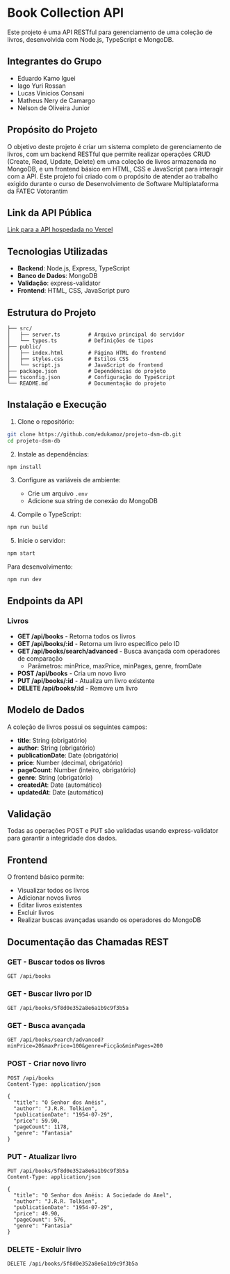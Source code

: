 # Book Collection API

Este projeto é uma API RESTful para gerenciamento de uma coleção de livros, desenvolvida com Node.js, TypeScript e MongoDB.

## Integrantes do Grupo

- Eduardo Kamo Iguei
- Iago Yuri Rossan
- Lucas Vinicios Consani
- Matheus Nery de Camargo
- Nelson de Oliveira Junior

## Propósito do Projeto

O objetivo deste projeto é criar um sistema completo de gerenciamento de livros, com um backend RESTful que permite realizar operações CRUD (Create, Read, Update, Delete) em uma coleção de livros armazenada no MongoDB, e um frontend básico em HTML, CSS e JavaScript para interagir com a API. Este projeto foi criado com o propósito de atender ao trabalho exigido durante o curso de Desenvolvimento de Software Multiplataforma da FATEC Votorantim

## Link da API Pública

[Link para a API hospedada no Vercel](https://projeto-dsm-db.vercel.app/)

## Tecnologias Utilizadas

- **Backend**: Node.js, Express, TypeScript
- **Banco de Dados**: MongoDB
- **Validação**: express-validator
- **Frontend**: HTML, CSS, JavaScript puro

## Estrutura do Projeto

```
├── src/
│   ├── server.ts         # Arquivo principal do servidor
│   └── types.ts          # Definições de tipos
├── public/
│   ├── index.html        # Página HTML do frontend
│   ├── styles.css        # Estilos CSS
│   └── script.js         # JavaScript do frontend
├── package.json          # Dependências do projeto
├── tsconfig.json         # Configuração do TypeScript
└── README.md             # Documentação do projeto
```

## Instalação e Execução

1. Clone o repositório:
```bash
git clone https://github.com/edukamoz/projeto-dsm-db.git
cd projeto-dsm-db
```

2. Instale as dependências:
```bash
npm install
```

3. Configure as variáveis de ambiente:
   - Crie um arquivo `.env`
   - Adicione sua string de conexão do MongoDB

4. Compile o TypeScript:
```bash
npm run build
```

5. Inicie o servidor:
```bash
npm start
```

Para desenvolvimento:
```bash
npm run dev
```

## Endpoints da API

### Livros

- **GET /api/books** - Retorna todos os livros
- **GET /api/books/:id** - Retorna um livro específico pelo ID
- **GET /api/books/search/advanced** - Busca avançada com operadores de comparação
  - Parâmetros: minPrice, maxPrice, minPages, genre, fromDate
- **POST /api/books** - Cria um novo livro
- **PUT /api/books/:id** - Atualiza um livro existente
- **DELETE /api/books/:id** - Remove um livro

## Modelo de Dados

A coleção de livros possui os seguintes campos:

- **title**: String (obrigatório)
- **author**: String (obrigatório)
- **publicationDate**: Date (obrigatório)
- **price**: Number (decimal, obrigatório)
- **pageCount**: Number (inteiro, obrigatório)
- **genre**: String (obrigatório)
- **createdAt**: Date (automático)
- **updatedAt**: Date (automático)

## Validação

Todas as operações POST e PUT são validadas usando express-validator para garantir a integridade dos dados.

## Frontend

O frontend básico permite:

- Visualizar todos os livros
- Adicionar novos livros
- Editar livros existentes
- Excluir livros
- Realizar buscas avançadas usando os operadores do MongoDB

## Documentação das Chamadas REST

### GET - Buscar todos os livros
```
GET /api/books
```

### GET - Buscar livro por ID
```
GET /api/books/5f8d0e352a8e6a1b9c9f3b5a
```

### GET - Busca avançada
```
GET /api/books/search/advanced?minPrice=20&maxPrice=100&genre=Ficção&minPages=200
```

### POST - Criar novo livro
```
POST /api/books
Content-Type: application/json

{
  "title": "O Senhor dos Anéis",
  "author": "J.R.R. Tolkien",
  "publicationDate": "1954-07-29",
  "price": 59.90,
  "pageCount": 1178,
  "genre": "Fantasia"
}
```

### PUT - Atualizar livro
```
PUT /api/books/5f8d0e352a8e6a1b9c9f3b5a
Content-Type: application/json

{
  "title": "O Senhor dos Anéis: A Sociedade do Anel",
  "author": "J.R.R. Tolkien",
  "publicationDate": "1954-07-29",
  "price": 49.90,
  "pageCount": 576,
  "genre": "Fantasia"
}
```

### DELETE - Excluir livro
```
DELETE /api/books/5f8d0e352a8e6a1b9c9f3b5a
```